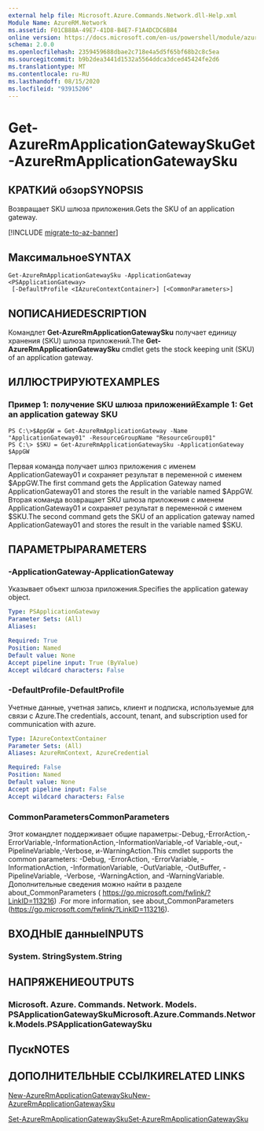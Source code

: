 ```yaml
---
external help file: Microsoft.Azure.Commands.Network.dll-Help.xml
Module Name: AzureRM.Network
ms.assetid: F01CB88A-49E7-41D8-B4E7-F1A4DCDC6B84
online version: https://docs.microsoft.com/en-us/powershell/module/azurerm.network/get-azurermapplicationgatewaysku
schema: 2.0.0
ms.openlocfilehash: 2359459688dbae2c718e4a5d5f65bf68b2c8c5ea
ms.sourcegitcommit: b9b2dea3441d1532a5564ddca3dced45424fe2d6
ms.translationtype: MT
ms.contentlocale: ru-RU
ms.lasthandoff: 08/15/2020
ms.locfileid: "93915206"
---
```

# <span data-ttu-id="0940c-101">Get-AzureRmApplicationGatewaySku</span><span class="sxs-lookup"><span data-stu-id="0940c-101">Get-AzureRmApplicationGatewaySku</span></span>

## <span data-ttu-id="0940c-102">КРАТКИй обзор</span><span class="sxs-lookup"><span data-stu-id="0940c-102">SYNOPSIS</span></span>
<span data-ttu-id="0940c-103">Возвращает SKU шлюза приложения.</span><span class="sxs-lookup"><span data-stu-id="0940c-103">Gets the SKU of an application gateway.</span></span>

[!INCLUDE [migrate-to-az-banner](../../includes/migrate-to-az-banner.md)]

## <span data-ttu-id="0940c-104">Максимальное</span><span class="sxs-lookup"><span data-stu-id="0940c-104">SYNTAX</span></span>

```
Get-AzureRmApplicationGatewaySku -ApplicationGateway <PSApplicationGateway>
 [-DefaultProfile <IAzureContextContainer>] [<CommonParameters>]
```

## <span data-ttu-id="0940c-105">NОПИСАНИЕ</span><span class="sxs-lookup"><span data-stu-id="0940c-105">DESCRIPTION</span></span>
<span data-ttu-id="0940c-106">Командлет **Get-AzureRmApplicationGatewaySku** получает единицу хранения (SKU) шлюза приложений.</span><span class="sxs-lookup"><span data-stu-id="0940c-106">The **Get-AzureRmApplicationGatewaySku** cmdlet gets the stock keeping unit (SKU) of an application gateway.</span></span>

## <span data-ttu-id="0940c-107">ИЛЛЮСТРИРУЮТ</span><span class="sxs-lookup"><span data-stu-id="0940c-107">EXAMPLES</span></span>

### <span data-ttu-id="0940c-108">Пример 1: получение SKU шлюза приложений</span><span class="sxs-lookup"><span data-stu-id="0940c-108">Example 1: Get an application gateway SKU</span></span>
```
PS C:\>$AppGW = Get-AzureRmApplicationGateway -Name "ApplicationGateway01" -ResourceGroupName "ResourceGroup01"
PS C:\> $SKU = Get-AzureRmApplicationGatewaySku -ApplicationGateway $AppGW
```

<span data-ttu-id="0940c-109">Первая команда получает шлюз приложения с именем ApplicationGateway01 и сохраняет результат в переменной с именем $AppGW.</span><span class="sxs-lookup"><span data-stu-id="0940c-109">The first command gets the Application Gateway named ApplicationGateway01 and stores the result in the variable named $AppGW.</span></span>
<span data-ttu-id="0940c-110">Вторая команда возвращает SKU шлюза приложения с именем ApplicationGateway01 и сохраняет результат в переменной с именем $SKU.</span><span class="sxs-lookup"><span data-stu-id="0940c-110">The second command gets the SKU of an application gateway named ApplicationGateway01 and stores the result in the variable named $SKU.</span></span>

## <span data-ttu-id="0940c-111">ПАРАМЕТРЫ</span><span class="sxs-lookup"><span data-stu-id="0940c-111">PARAMETERS</span></span>

### <span data-ttu-id="0940c-112">-ApplicationGateway</span><span class="sxs-lookup"><span data-stu-id="0940c-112">-ApplicationGateway</span></span>
<span data-ttu-id="0940c-113">Указывает объект шлюза приложения.</span><span class="sxs-lookup"><span data-stu-id="0940c-113">Specifies the application gateway object.</span></span>

```yaml
Type: PSApplicationGateway
Parameter Sets: (All)
Aliases: 

Required: True
Position: Named
Default value: None
Accept pipeline input: True (ByValue)
Accept wildcard characters: False
```

### <span data-ttu-id="0940c-114">-DefaultProfile</span><span class="sxs-lookup"><span data-stu-id="0940c-114">-DefaultProfile</span></span>
<span data-ttu-id="0940c-115">Учетные данные, учетная запись, клиент и подписка, используемые для связи с Azure.</span><span class="sxs-lookup"><span data-stu-id="0940c-115">The credentials, account, tenant, and subscription used for communication with azure.</span></span>

```yaml
Type: IAzureContextContainer
Parameter Sets: (All)
Aliases: AzureRmContext, AzureCredential

Required: False
Position: Named
Default value: None
Accept pipeline input: False
Accept wildcard characters: False
```

### <span data-ttu-id="0940c-116">CommonParameters</span><span class="sxs-lookup"><span data-stu-id="0940c-116">CommonParameters</span></span>
<span data-ttu-id="0940c-117">Этот командлет поддерживает общие параметры:-Debug,-ErrorAction,-ErrorVariable,-InformationAction,-InformationVariable,-of Variable,-out,-PipelineVariable,-Verbose, и-WarningAction.</span><span class="sxs-lookup"><span data-stu-id="0940c-117">This cmdlet supports the common parameters: -Debug, -ErrorAction, -ErrorVariable, -InformationAction, -InformationVariable, -OutVariable, -OutBuffer, -PipelineVariable, -Verbose, -WarningAction, and -WarningVariable.</span></span> <span data-ttu-id="0940c-118">Дополнительные сведения можно найти в разделе about_CommonParameters ( https://go.microsoft.com/fwlink/?LinkID=113216) .</span><span class="sxs-lookup"><span data-stu-id="0940c-118">For more information, see about_CommonParameters (https://go.microsoft.com/fwlink/?LinkID=113216).</span></span>

## <span data-ttu-id="0940c-119">ВХОДНЫЕ данные</span><span class="sxs-lookup"><span data-stu-id="0940c-119">INPUTS</span></span>

### <span data-ttu-id="0940c-120">System. String</span><span class="sxs-lookup"><span data-stu-id="0940c-120">System.String</span></span>

## <span data-ttu-id="0940c-121">НАПРЯЖЕНИЕ</span><span class="sxs-lookup"><span data-stu-id="0940c-121">OUTPUTS</span></span>

### <span data-ttu-id="0940c-122">Microsoft. Azure. Commands. Network. Models. PSApplicationGatewaySku</span><span class="sxs-lookup"><span data-stu-id="0940c-122">Microsoft.Azure.Commands.Network.Models.PSApplicationGatewaySku</span></span>

## <span data-ttu-id="0940c-123">Пуск</span><span class="sxs-lookup"><span data-stu-id="0940c-123">NOTES</span></span>

## <span data-ttu-id="0940c-124">ДОПОЛНИТЕЛЬНЫЕ ССЫЛКИ</span><span class="sxs-lookup"><span data-stu-id="0940c-124">RELATED LINKS</span></span>

[<span data-ttu-id="0940c-125">New-AzureRmApplicationGatewaySku</span><span class="sxs-lookup"><span data-stu-id="0940c-125">New-AzureRmApplicationGatewaySku</span></span>](./New-AzureRmApplicationGatewaySku.md)

[<span data-ttu-id="0940c-126">Set-AzureRmApplicationGatewaySku</span><span class="sxs-lookup"><span data-stu-id="0940c-126">Set-AzureRmApplicationGatewaySku</span></span>](./Set-AzureRmApplicationGatewaySku.md)


